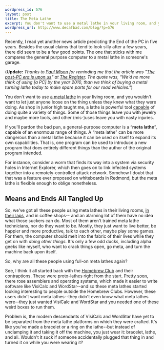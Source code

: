 ```yaml
--- 
wordpress_id: 576
layout: post
title: The Meta Lathe
excerpt: You don't want to use a metal lathe in your living room, and you wouldn't want to let just anyone loose on the thing unless they knew what they were doing.  As shop in junior high taught me, a lathe is powerful tool capable of doing quite a variety of things.  Some of those things leave you with jewelry and maybe more tools, and other (mis-)uses leave you with nasty injuries.
wordpress_url: http://www.decafbad.com/blog/?p=576
---
```

Recently, I read yet another news article predicting the End of the PC in five years.  Besides the usual claims that tend to look silly after a few years, there did seem to be a few good points.  The one that sticks with me compares the general purpose computer to a metal lathe in someone's garage.  

(**Update:** *Thanks to [Paul Mison](http://husk.org/blog/) for reminding me that the article was "[The post-PC era is upon us](http://www.theregister.co.uk/2004/12/06/post_pc_era/)" at [The Register](http://www.theregister.co.uk/).  The quote was, "We'd no more think of using [a PC] by the year 2010, than we think of buying a metal turning lathe today to make spare parts for our road vehicles."*)

You don't want to use [a metal lathe][metallathepic] in your living room, and you wouldn't want to let just anyone loose on the thing unless they knew what they were doing.  As shop in junior high taught me, a lathe is powerful tool [capable][metallathe] of doing quite a variety of things.  Some of those things leave you with jewelry and maybe more tools, and other (mis-)uses leave you with nasty injuries.

If you'll pardon the bad pun, a general-purpose computer is a &#8220;**meta lathe**&#8221;, capable of an enormous range of things.  A &#8220;meta lathe&#8221; can be more dangerous than a metal lathe because it can be used on itself to expand its own capabilities.  That is, one program can be used to introduce a new program that does entirely different things than the author of the original program intended.

For instance, consider a worm that finds its way into a system via security holes in Internet Explorer, which then goes on to link infected systems together into a remotely-controlled attack network.  Somehow I doubt that that was a feature ever proposed on whiteboards in Redmond, but the meta lathe is flexible enough to oblige nonetheless.

Means and Ends All Tangled Up
-----------------------------

So, we've got all these people using meta lathes in their living rooms, [in their laps][laptops], and in coffee shops-- and an alarming lot of them have no idea what those suckers can do.  Most of them aren't trained meta lathe technicians, nor do they want to be.  Mostly, they just want to live better, be happier and more productive, talk to each other, maybe play some games.  For them, the computer should melt into the fabric of their lives while they get on with *doing other things*.  It's only a few odd ducks, including alpha geeks like myself, who want to crack things open, go meta, and turn the machine back upon itself.  

So, why are all these people using full-on meta lathes again?  

See, I think it all started back with the [Homebrew Club][homebrew] and their contraptions.  These were proto-lathes right from the start.  [Pretty soon][visicalc], there rose assemblers and operating systems, which made it easier to write software like VisiCalc and WordStar--and so these meta lathes started looking interesting to people outside the Homebrew Clubs.  However, these users didn't want meta lathes--they didn't even know what meta lathes were--they just wanted VisiCalc and WordStar and you needed one of these weird boxes to run them.  

Problem is, the modern descendants of VisiCalc and WordStar have yet to be separated from the meta lathe platforms on which they were crafted.  It's like you've made a bracelet or a ring on the lathe--but instead of unclamping it and taking it off the machine, you just wear it: bracelet, lathe, and all.  Wouldn't it suck if someone accidentally plugged that thing in and turned it on while you were wearing it?

[pacman]: http://www.geocities.jp/nchikada/pac/
[visicalc]: http://www.thocp.net/timeline/1978.htm
[homebrew]: http://www.thocp.net/timeline/1976.htm
[embeddedlinux]: http://www.linuxdevices.com/
[imovie]: http://www.apple.com/ilife/imovie/
[garageband]: http://www.apple.com/ilife/garageband/
[metallathe]: http://www.baileycraft.com/spsd400.htm
[geb]: http://www.amazon.com/exec/obidos/tg/detail/-/0465026567/qid=1102711352/sr=8-1/ref=pd_csp_1/103-2224698-6674213?v=glance&#38;s=books&#38;n=507846
[invisiblecomputer]: http://www.amazon.com/exec/obidos/ASIN/0262640414/0xdecafbad-20
[metallathepic]: http://www.baileycraft.com/sd400pic.htm
[yinyang]: http://www.drunkenblog.com/drunkenblog-archives/000356.html
[laptops]: http://my.webmd.com/content/article/98/104676.htm?z=1728_00000_1000_nb_01
[homeappliances]: http://www.decafbad.com/blog/2004/05/10/homebrew_entertainment_appliances_cheap_open_and_embattled
[wherepcheaded]: http://www.fortune.com/fortune/fastforward/0,15704,955951,00.html
[endofpcnigh]: http://www.theregister.co.uk/2004/01/15/the_end_of_the_pc/
[kurobox]: http://www.revolutionstore.com/
[linkstation]: http://www.buffalotech.com/wireless/products/NetworkProducts/HDH120LAN.html
[linksys_nslu2]: http://www.tomsnetworking.com/Sections-article85-page1.php
[gumstix]: http://www.gumstix.com/sys_tinycomp.html
[jini_endofdesktop]: http://www.artima.com/jini/jiniology/vision2.html
[home_motor]: http://gc.sfc.keio.ac.jp/class/2003_gc00001/slides/15/15.html
[home_motor_search]: http://www.google.com/search?q=+%22Home+Motor%22+%248.75+catalog+-domain&#38;btnG=Search

